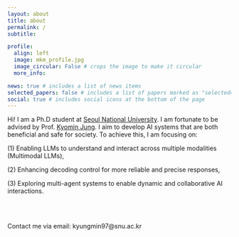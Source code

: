```yaml
---
layout: about
title: about
permalink: /
subtitle: 

profile:
  align: left
  image: mkm_profile.jpg
  image_circular: False # crops the image to make it circular
  more_info:

news: true # includes a list of news items
selected_papers: false # includes a list of papers marked as "selected={true}"
social: true # includes social icons at the bottom of the page
---
```


Hi! I am a Ph.D student at [Seoul National University](http://milab.snu.ac.kr). I am fortunate to be advised by Prof. [Kyomin Jung](http://milab.snu.ac.kr/kjung/index.html). I aim to develop AI systems that are both beneficial and safe for society. To achieve this, I am focusing on:

(1) Enabling LLMs to understand and interact across multiple modalities (Multimodal LLMs),

(2) Enhancing decoding control for more reliable and precise responses,

(3) Exploring multi-agent systems to enable dynamic and collaborative AI interactions.



<br><br>
<p>Contact me via email: <span class="email">kyungmin97@snu.ac.kr</span></p>
